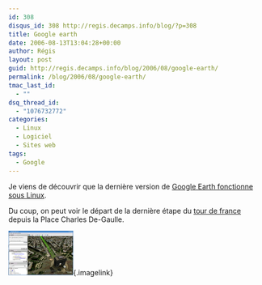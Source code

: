 ```yaml
---
id: 308
disqus_id: 308 http://regis.decamps.info/blog/?p=308
title: Google earth
date: 2006-08-13T13:04:28+00:00
author: Régis
layout: post
guid: http://regis.decamps.info/blog/2006/08/google-earth/
permalink: /blog/2006/08/google-earth/
tmac_last_id:
  - ""
dsq_thread_id:
  - "1076732772"
categories:
  - Linux
  - Logiciel
  - Sites web
tags:
  - Google
---
```

Je viens de découvrir que la dernière version de [Google Earth fonctionne sous Linux](http://earth.google.com/tour/thanks-linux4.html).

Du coup, on peut voir le départ de la dernière étape du [tour de france](http://www.letour.fr/2006/TDF/LIVE/fr/1800/r2_google_earth.html) depuis la Place Charles De-Gaulle.
  
[<img id="image307" src="/blog/wp-content/uploads/2006/08/google-earth-place_etoile.thumbnail.png" alt="Place de l'Etoile sur google Earth" />](/blog/wp-content/uploads/2006/08/google-earth-place_etoile.png "Place de l'Etoile sur google Earth"){.imagelink}
